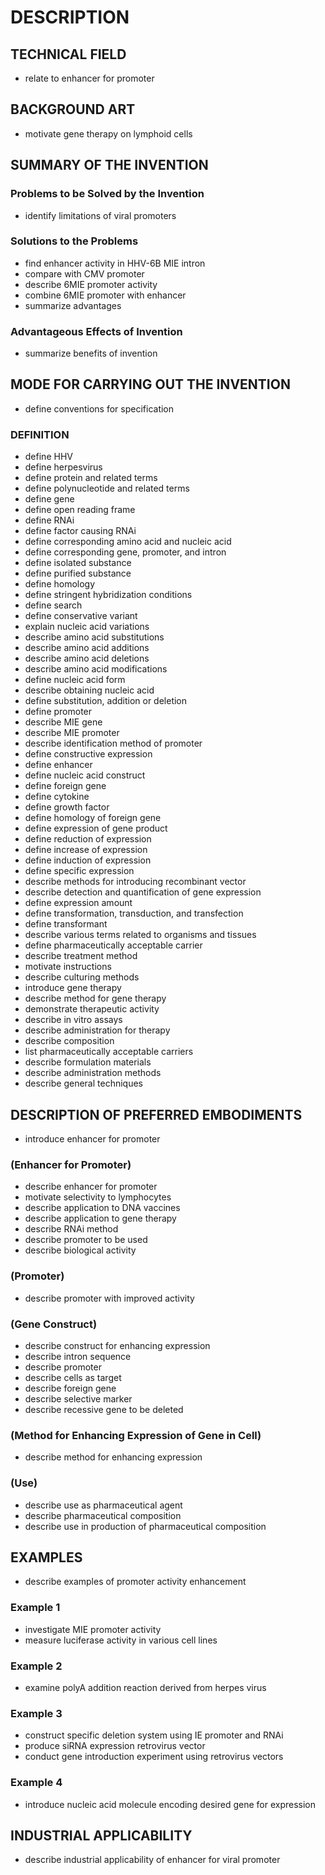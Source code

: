 # DESCRIPTION

## TECHNICAL FIELD

- relate to enhancer for promoter

## BACKGROUND ART

- motivate gene therapy on lymphoid cells

## SUMMARY OF THE INVENTION

### Problems to be Solved by the Invention

- identify limitations of viral promoters

### Solutions to the Problems

- find enhancer activity in HHV-6B MIE intron
- compare with CMV promoter
- describe 6MIE promoter activity
- combine 6MIE promoter with enhancer
- summarize advantages

### Advantageous Effects of Invention

- summarize benefits of invention

## MODE FOR CARRYING OUT THE INVENTION

- define conventions for specification

### DEFINITION

- define HHV
- define herpesvirus
- define protein and related terms
- define polynucleotide and related terms
- define gene
- define open reading frame
- define RNAi
- define factor causing RNAi
- define corresponding amino acid and nucleic acid
- define corresponding gene, promoter, and intron
- define isolated substance
- define purified substance
- define homology
- define stringent hybridization conditions
- define search
- define conservative variant
- explain nucleic acid variations
- describe amino acid substitutions
- describe amino acid additions
- describe amino acid deletions
- describe amino acid modifications
- define nucleic acid form
- describe obtaining nucleic acid
- define substitution, addition or deletion
- define promoter
- describe MIE gene
- describe MIE promoter
- describe identification method of promoter
- define constructive expression
- define enhancer
- define nucleic acid construct
- define foreign gene
- define cytokine
- define growth factor
- define homology of foreign gene
- define expression of gene product
- define reduction of expression
- define increase of expression
- define induction of expression
- define specific expression
- describe methods for introducing recombinant vector
- describe detection and quantification of gene expression
- define expression amount
- define transformation, transduction, and transfection
- define transformant
- describe various terms related to organisms and tissues
- define pharmaceutically acceptable carrier
- describe treatment method
- motivate instructions
- describe culturing methods
- introduce gene therapy
- describe method for gene therapy
- demonstrate therapeutic activity
- describe in vitro assays
- describe administration for therapy
- describe composition
- list pharmaceutically acceptable carriers
- describe formulation materials
- describe administration methods
- describe general techniques

## DESCRIPTION OF PREFERRED EMBODIMENTS

- introduce enhancer for promoter

### (Enhancer for Promoter)

- describe enhancer for promoter
- motivate selectivity to lymphocytes
- describe application to DNA vaccines
- describe application to gene therapy
- describe RNAi method
- describe promoter to be used
- describe biological activity

### (Promoter)

- describe promoter with improved activity

### (Gene Construct)

- describe construct for enhancing expression
- describe intron sequence
- describe promoter
- describe cells as target
- describe foreign gene
- describe selective marker
- describe recessive gene to be deleted

### (Method for Enhancing Expression of Gene in Cell)

- describe method for enhancing expression

### (Use)

- describe use as pharmaceutical agent
- describe pharmaceutical composition
- describe use in production of pharmaceutical composition

## EXAMPLES

- describe examples of promoter activity enhancement

### Example 1

- investigate MIE promoter activity
- measure luciferase activity in various cell lines

### Example 2

- examine polyA addition reaction derived from herpes virus

### Example 3

- construct specific deletion system using IE promoter and RNAi
- produce siRNA expression retrovirus vector
- conduct gene introduction experiment using retrovirus vectors

### Example 4

- introduce nucleic acid molecule encoding desired gene for expression

## INDUSTRIAL APPLICABILITY

- describe industrial applicability of enhancer for viral promoter

